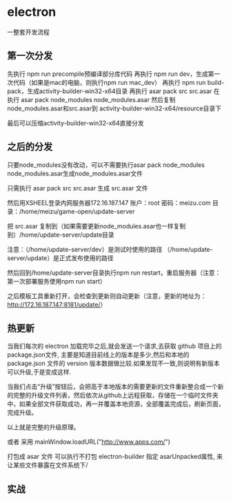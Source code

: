 # electron

一整套开发流程

## 第一次分发

先执行 npm run precompile预编译部分库代码
再执行 npm run dev，生成第一次代码（如果是mac的电脑，则执行npm run mac_dev）
再执行 npm run build-pack，生成activity-builder-win32-x64目录
再执行 asar pack src src.asar
在执行 asar pack node_modules node_modules.asar
然后复制 node_modules.asar和src.asar到 activity-builder-win32-x64/resource目录下

最后可以压缩activity-builder-win32-x64直接分发

## 之后的分发

只要node_modules没有改动，可以不需要执行asar pack node_modules node_modules.asar生成node_modules.asar文件

只需执行 asar pack src src.asar 生成 src.asar 文件

然后用XSHEEL登录内网服务器172.16.187.147
账户：root
密码：meizu.com
目录：/home/meizu/game-open/update-server

把 src.asar 复制到（如果需要更新node_modules.asar也一样复制到）/home/update-server/update目录

注意：（/home/update-server/dev）是测试时使用的路径 （/home/update-server/update）是正式发布使用的路径

然后回到/home/update-server目录执行npm run restart，重启服务器（注意：第一次部署服务使用npm run start）

之后模板工具重新打开，会检查到更新则自动更新（注意，更新的地址为：<http://172.16.187.147:8181/update/>）

## 热更新

当我们每次的 electron 加载完毕之后,就会发送一个请求,去获取 github 项目上的 package.json文件, 主要是知道目前线上的版本是多少,然后和本地的 package.json 文件的 version 版本数据做比较.如果发现不一致,则说明有新版本可以升级,于是变成这样.

当我们点击“升级”按钮后，会把高于本地版本的需要更新的文件重新整合成一个新的完整的升级文件列表，然后依次从github上远程获取，存储在一个临时文件夹中，如果全部文件获取成功，再一并覆盖本地资源，全部覆盖完成后，刷新页面，完成升级。

以上就是完整的升级原理。

或者 采用 mainWindow.loadURL("http://www.apps.com/")

打包成 asar 文件 可以执行不打包 electron-builder 指定 asarUnpacked属性, 来让某些文件暴露在文件系统下/

## 实战
